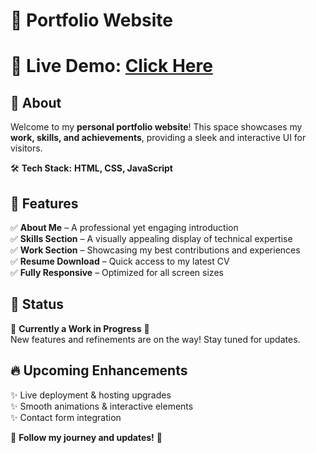 # 📑 Portfolio Website  

# 🚀 **Live Demo:** [Click Here](https://tarakkatoch.github.io/Portfolio/)

## 📌 About  
Welcome to my **personal portfolio website**! This space showcases my **work, skills, and achievements**, providing a sleek and interactive UI for visitors.  

🛠 **Tech Stack:** **HTML, CSS, JavaScript**  

## 🌟 Features  
✅ **About Me** – A professional yet engaging introduction  
✅ **Skills Section** – A visually appealing display of technical expertise  
✅ **Work Section** – Showcasing my best contributions and experiences  
✅ **Resume Download** – Quick access to my latest CV  
✅ **Fully Responsive** – Optimized for all screen sizes  

## 🔧 Status  
🚧 **Currently a Work in Progress** 🚧  
New features and refinements are on the way! Stay tuned for updates.  

## 🔥 Upcoming Enhancements  
✨ Live deployment & hosting upgrades  
✨ Smooth animations & interactive elements  
✨ Contact form integration  

🔗 **Follow my journey and updates!** 🚀  

